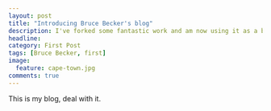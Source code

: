 ```yaml
---
layout: post
title: "Introducing Bruce Becker's blog"
description: I've forked some fantastic work and am now using it as a blog.
headline: 
category: First Post
tags: [Bruce Becker, first]
image: 
  feature: cape-town.jpg 
comments: true 
---
```

This is my blog, deal with it.


